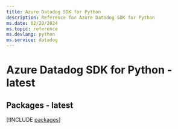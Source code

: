 ```yaml
---
title: Azure Datadog SDK for Python
description: Reference for Azure Datadog SDK for Python
ms.date: 02/28/2024
ms.topic: reference
ms.devlang: python
ms.service: datadog
---
```

# Azure Datadog SDK for Python - latest
## Packages - latest
[!INCLUDE [packages](datadog-index.md)]